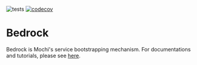 ![tests](https://github.com/mochi-hpc/mochi-bedrock/actions/workflows/test.yml/badge.svg)
[![codecov](https://codecov.io/github/mochi-hpc/mochi-bedrock/graph/badge.svg?token=JE7C77JPMR)](https://codecov.io/github/mochi-hpc/mochi-bedrock)

# Bedrock

Bedrock is Mochi's service bootstrapping mechanism.
For documentations and tutorials, please see
[here](https://mochi.readthedocs.io/en/latest/bedrock.html).
